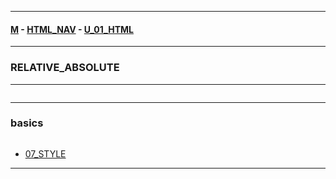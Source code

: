 
---

#### [M](https://github.com/ttltrk/TTT/blob/master/menu.md) - [HTML_NAV](https://github.com/ttltrk/TTT/tree/master/HTML/HTML_NAV.md) - [U_01_HTML](https://github.com/ttltrk/TTT/tree/master/HTML/U_01/U_01.md)

---

### RELATIVE_ABSOLUTE

---

```

```

---

### basics

```

```

* [07_STYLE](https://github.com/ttltrk/TTT/tree/master/HTML/U_01/03_CSS/07_STYLE.md)

---
